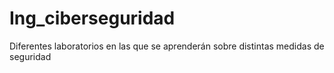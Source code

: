 # Ing_ciberseguridad
Diferentes laboratorios en las que se aprenderán sobre distintas medidas de seguridad
